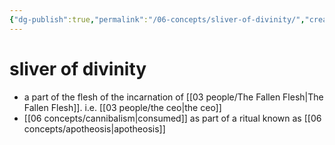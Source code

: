 ```yaml
---
{"dg-publish":true,"permalink":"/06-concepts/sliver-of-divinity/","created":"2024-10-29T10:01:07.000-05:00","updated":"2025-10-25T20:38:17.108-05:00"}
---
```


# sliver of divinity
- a part of the flesh of the incarnation of [[03 people/The Fallen Flesh\|The Fallen Flesh]]. i.e. [[03 people/the ceo\|the ceo]]
- [[06 concepts/cannibalism\|consumed]] as part of a ritual known as [[06 concepts/apotheosis\|apotheosis]]